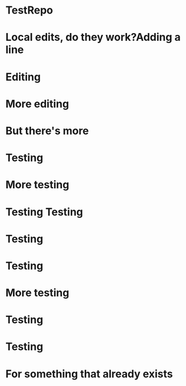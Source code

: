 # TestRepo
# Local edits, do they work?Adding a line
# Editing
# More editing
# But there's more
# Testing
# More testing
# Testing Testing
# Testing
# Testing
# More testing
# Testing
# Testing
# For something that already exists